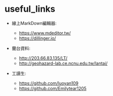 # useful_links

+ 線上MarkDown編輯器:
  + https://www.mdeditor.tw/
  + https://dillinger.io/

+ 蘭台資料:
  + http://203.66.83.135/LT/
  + http://geohazard-lab.ce.ncnu.edu.tw/lantai/

+ 工讀生:
  + https://github.com/luoyan109
  + https://github.com/Emilytear1205
